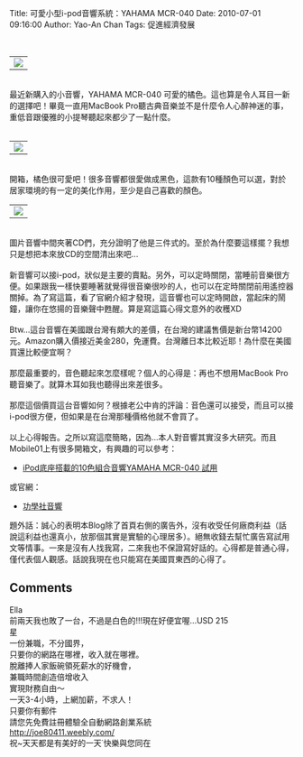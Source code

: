 Title: 可愛小型i-pod音響系統：YAHAMA MCR-040
Date: 2010-07-01 09:16:00
Author: Yao-An Chan
Tags: 促進經濟發展


<div class='post'>
<center><br /><table style="width: auto;"><tbody><tr><td><a href="http://picasaweb.google.com/lh/photo/eRCn9KK0rC6xsuG-cEtf_w?feat=embedwebsite"><img src="http://lh6.ggpht.com/_mvtDPM7iODU/TCwoTJip74I/AAAAAAAAHpY/UuvrjLazpvg/s400/YAN_8981.JPG" /></a></td></tr></tbody></table></center><br />最近新購入的小音響，YAHAMA MCR-040 可愛的橘色。這也算是令人耳目一新的選擇吧！畢竟一直用MacBook Pro聽古典音樂並不是什麼令人心醉神迷的事，重低音跟優雅的小提琴聽起來都少了一點什麼。<br /><center> <br /><table style="width: auto;"><tbody><tr><td><a href="http://picasaweb.google.com/lh/photo/1ctbqusEDJVwnDWnOO7fVQ?feat=embedwebsite"><img src="http://lh4.ggpht.com/_mvtDPM7iODU/TCwoZmqVouI/AAAAAAAAHpk/ewuMdOLscxw/s400/YAN_8984.JPG" /></a></td></tr></tbody></table></center><br />開箱，橘色很可愛吧！很多音響都很愛做成黑色，這款有10種顏色可以選，對於居家環境的有一定的美化作用，至少是自己喜歡的顏色。<br /><center><table style="width: auto;"><tbody><tr><td><a href="http://picasaweb.google.com/lh/photo/b-SdJ0hbx0KnCA9e-oA0xw?feat=embedwebsite"><img src="http://lh4.ggpht.com/_mvtDPM7iODU/TCwodO3rWbI/AAAAAAAAHps/Aen5tK2FQnU/s400/YAN_8996.JPG" /></a></td></tr></tbody></table></center><br />圖片音響中間夾著CD們，充分證明了他是三件式的。至於為什麼要這樣擺？我想只是想把本來放CD的空間清出來吧...<br /><br />新音響可以接i-pod，狀似是主要的賣點。另外，可以定時關閉，當睡前音樂很方便。如果跟我一樣快要睡著就覺得很音樂很吵的人，也可以在定時關閉前用遙控器關掉。為了寫這篇，看了官網介紹才發現，這音響也可以定時開啟，當起床的鬧鐘，讓你在悠揚的音樂聲中甦醒。算是寫這篇心得文意外的收穫XD<br /><br />Btw...這台音響在美國跟台灣有頗大的差價，在台灣的建議售價是新台幣14200元。Amazon購入價接近美金280，免運費。台灣離日本比較近耶！為什麼在美國買還比較便宜啊？<br /><br />那麼最重要的，音色聽起來怎麼樣呢？個人的心得是：再也不想用MacBook Pro聽音樂了。就算木耳如我也聽得出來差很多。<br /><br />那麼這個價買這台音響如何？根據老公中肯的評論：音色還可以接受，而且可以接i-pod很方便，但如果是在台灣那種價格他就不會買了。<br /><br />以上心得報告。之所以寫這麼簡略，因為...本人對音響其實沒多大研究。而且Mobile01上有很多開箱文，有興趣的可以參考：<br /><ul><li><a href="http://www.mobile01.com/newsdetail.php?id=8894">iPod底座搭載的10色組合音響YAMAHA MCR-040 試用</a></li></ul>或官網：<br /><ul><li><a href="http://www.khsaudio.com/index.php?hash=dmlldwJwcm9kdWN0AXN0YXRlAmRldGFpbAFsMV9pZAIyAWwyX2lkAjQBbDNfaWQCAWlkAjI3OA==">功學社音響</a></li></ul>題外話：誠心的表明本Blog除了首頁右側的廣告外，沒有收受任何廠商利益（話說這利益也還真小，放那個其實是實驗的心理居多）。絕無收錢去幫忙廣告寫試用文等情事。一來是沒有人找我寫，二來我也不保證寫好話的。心得都是普通心得，僅代表個人觀感。話說我現在也只能寫在美國買東西的心得了。</div>
<h2>Comments</h2>
<div class='comments'>
<div class='comment'>
<div class='author'>Ella</div>
<div class='content'>
前兩天我也敗了一台，不過是白色的!!!現在好便宜喔...USD 215</div>
</div>
<div class='comment'>
<div class='author'>星</div>
<div class='content'>
一份兼職，不分國界，<br />只要你的網路在哪裡，收入就在哪裡。<br />脫離捧人家飯碗領死薪水的好機會，<br />兼職時間創造倍增收入<br />實現財務自由～<br />一天3-4小時，上網加薪，不求人！<br />只要你有郵件<br />請您先免費註冊體驗全自動網路創業系統<br /><a href="http://joe80411.weebly.com/" rel="nofollow">http://joe80411.weebly.com/</a><br />祝~天天都是有美好的一天˙快樂與您同在</div>
</div>
</div>
